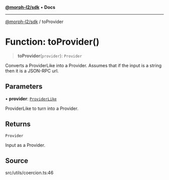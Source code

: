 [**@morph-l2/sdk**](../globals.md) • **Docs**

***

[@morph-l2/sdk](../globals.md) / toProvider

# Function: toProvider()

> **toProvider**(`provider`): `Provider`

Converts a ProviderLike into a Provider. Assumes that if the input is a string then it is a
JSON-RPC url.

## Parameters

• **provider**: [`ProviderLike`](../type-aliases/ProviderLike.md)

ProviderLike to turn into a Provider.

## Returns

`Provider`

Input as a Provider.

## Source

src/utils/coercion.ts:46
